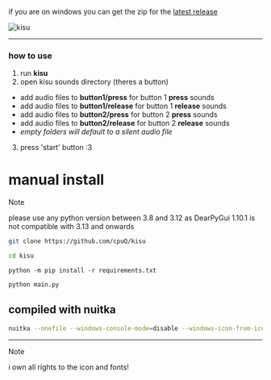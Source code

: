 if you are on windows you can get the zip for the [latest release](https://github.com/cpuQ/kisu/releases/latest)

![kisu](https://github.com/user-attachments/assets/590d87f5-0d61-4021-8ee0-9a0cbc78f9b3)

---
### how to use
1. run **kisu**
2. open kisu sounds directory (theres a button)
- add audio files to **button1/press** for button 1 **press** sounds
- add audio files to **button1/release** for button 1 **release** sounds
- add audio files to **button2/press** for button 2 **press** sounds
- add audio files to **button2/release** for button 2 **release** sounds
- _empty folders will default to a silent audio file_
3. press 'start' button :3

# manual install
> [!note]
> please use any python version between 3.8 and 3.12 as DearPyGui 1.10.1 is not compatible with 3.13 and onwards
```bash
git clone https://github.com/cpuQ/kisu
```
```bash
cd kisu
```
```Pip Requirements
python -m pip install -r requirements.txt
```
```bash
python main.py
```

## compiled with nuitka
```bash
nuitka --onefile --windows-console-mode=disable --windows-icon-from-ico=res/kisu_large.ico main.py
```

---
> [!note]
> i own all rights to the icon and fonts!
